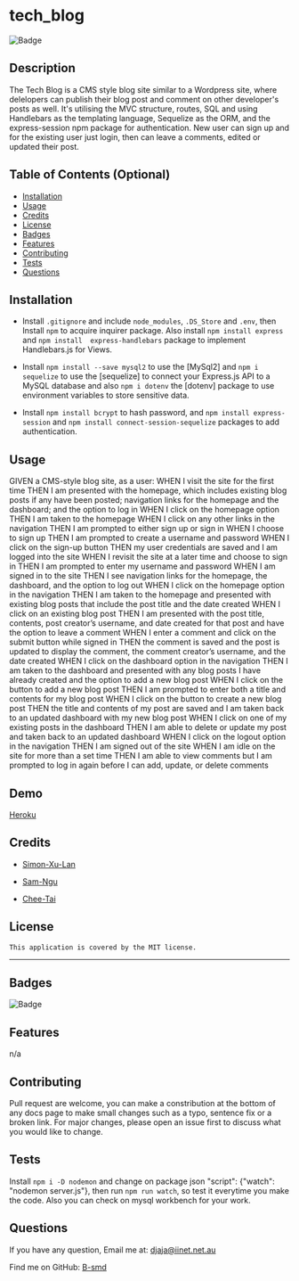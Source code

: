 # tech_blog

  ![Badge](https://img.shields.io/badge/License-MIT-blue.svg)

## Description

The Tech Blog is a CMS style blog site similar to a Wordpress site, where delelopers can publish their blog post and comment on other developer's posts as well. It's utilising the MVC structure, routes, SQL and using Handlebars as the templating language, Sequelize as the ORM, and the express-session npm package for authentication. New user can sign up and for the existing user just login, then can leave a comments, edited or updated their post. 

## Table of Contents (Optional)

- [Installation](#installation)
- [Usage](#usage)
- [Credits](#credits)
- [License](#license)
- [Badges](#badges)
- [Features](#features)
- [Contributing](#contributing)
- [Tests](#tests)
- [Questions](questions)

## Installation

- Install `.gitignore` and include `node_modules`, `.DS_Store` and `.env`, then Install `npm` to acquire inquirer package. Also install `npm install express` and `npm install  express-handlebars` package to implement Handlebars.js for Views. 

- Install `npm install --save mysql2` to use the [MySql2] and `npm i sequelize` to use the [sequelize] to connect your Express.js API to a MySQL database and also `npm i dotenv` the [dotenv] package to use environment variables to store sensitive data.

- Install `npm install bcrypt` to hash password, and `npm install express-session` and `npm install connect-session-sequelize` packages to add authentication.

## Usage

GIVEN a CMS-style blog site, as a user:
WHEN I visit the site for the first time
THEN I am presented with the homepage, which includes existing blog posts if any have been posted; navigation links for the homepage and the dashboard; and the option to log in
WHEN I click on the homepage option
THEN I am taken to the homepage
WHEN I click on any other links in the navigation
THEN I am prompted to either sign up or sign in
WHEN I choose to sign up
THEN I am prompted to create a username and password
WHEN I click on the sign-up button
THEN my user credentials are saved and I am logged into the site
WHEN I revisit the site at a later time and choose to sign in
THEN I am prompted to enter my username and password
WHEN I am signed in to the site
THEN I see navigation links for the homepage, the dashboard, and the option to log out
WHEN I click on the homepage option in the navigation
THEN I am taken to the homepage and presented with existing blog posts that include the post title and the date created
WHEN I click on an existing blog post
THEN I am presented with the post title, contents, post creator’s username, and date created for that post and have the option to leave a comment
WHEN I enter a comment and click on the submit button while signed in
THEN the comment is saved and the post is updated to display the comment, the comment creator’s username, and the date created
WHEN I click on the dashboard option in the navigation
THEN I am taken to the dashboard and presented with any blog posts I have already created and the option to add a new blog post
WHEN I click on the button to add a new blog post
THEN I am prompted to enter both a title and contents for my blog post
WHEN I click on the button to create a new blog post
THEN the title and contents of my post are saved and I am taken back to an updated dashboard with my new blog post
WHEN I click on one of my existing posts in the dashboard
THEN I am able to delete or update my post and taken back to an updated dashboard
WHEN I click on the logout option in the navigation
THEN I am signed out of the site
WHEN I am idle on the site for more than a set time
THEN I am able to view comments but I am prompted to log in again before I can add, update, or delete comments


## Demo

[Heroku](https://techblog-bambang.herokuapp.com/)

## Credits

- [Simon-Xu-Lan](https://github.com/Simon-Xu-Lan)

- [Sam-Ngu](https://github.com/sam-ngu)

- [Chee-Tai](https://github.com/cupacheeno)

## License
    This application is covered by the MIT license.

---
## Badges
![Badge](https://img.shields.io/badge/License-MIT-blue.svg)

## Features

n/a

## Contributing

Pull request are welcome, you can make a constribution at the bottom of any docs page to make small changes such as a typo, sentence fix or a broken link. For major changes, please open an issue first to discuss what you would like to change.

## Tests

Install `npm i -D nodemon` and change on package json "script": {"watch": "nodemon server.js"}, then run `npm run watch`, so test it everytime you make the code. Also you can check on mysql workbench for your work.

## Questions

If you have any question, Email me at: djaja@iinet.net.au 

Find me on GitHub: [B-smd](https://github.com/B-smd)   
